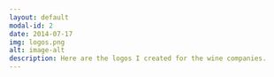 ```yaml
---
layout: default
modal-id: 2
date: 2014-07-17
img: logos.png
alt: image-alt
description: Here are the logos I created for the wine companies.
---
```

